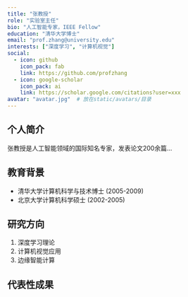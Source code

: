 ```yaml
---
title: "张教授"
role: "实验室主任"
bio: "人工智能专家，IEEE Fellow"
education: "清华大学博士"
email: "prof.zhang@university.edu"
interests: ["深度学习", "计算机视觉"]
social:
  - icon: github
    icon_pack: fab
    link: https://github.com/profzhang
  - icon: google-scholar
    icon_pack: ai
    link: https://scholar.google.com/citations?user=xxx
avatar: "avatar.jpg"  # 放在static/avatars/目录
---
```


## 个人简介

张教授是人工智能领域的国际知名专家，发表论文200余篇...

## 教育背景

- 清华大学计算机科学与技术博士 (2005-2009)
- 北京大学计算机科学硕士 (2002-2005)

## 研究方向

1. 深度学习理论
2. 计算机视觉应用
3. 边缘智能计算

## 代表性成果


